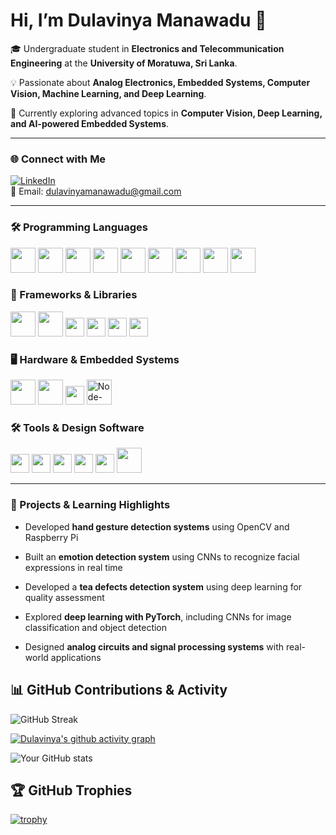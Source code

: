 # Hi, I’m Dulavinya Manawadu 👋

🎓 Undergraduate student in **Electronics and Telecommunication Engineering** at the **University of Moratuwa, Sri Lanka**.  

💡 Passionate about **Analog Electronics, Embedded Systems, Computer Vision, Machine Learning, and Deep Learning**.  

🌱 Currently exploring advanced topics in **Computer Vision, Deep Learning, and AI-powered Embedded Systems**.

---

### 🌐 Connect with Me

[![LinkedIn](https://img.shields.io/badge/LinkedIn-blue?style=flat&logo=linkedin)](https://www.linkedin.com/in/dulavinya-manawadu-2ab7742b9/)  
📧 Email: [dulavinyamanawadu@gmail.com](mailto:dulavinyamanawadu@gmail.com)

---
### 🛠️ Programming Languages
<p align="left">
  <img src="https://cdn.jsdelivr.net/gh/devicons/devicon/icons/c/c-original.svg" width="40" height="40"/>
  <img src="https://cdn.jsdelivr.net/gh/devicons/devicon/icons/cplusplus/cplusplus-original.svg" width="40" height="40"/>
  <img src="https://cdn.jsdelivr.net/gh/devicons/devicon/icons/java/java-original.svg" width="40" height="40"/>
  <img src="https://cdn.jsdelivr.net/gh/devicons/devicon/icons/python/python-original.svg" width="40" height="40"/>
  <img src="https://cdn.jsdelivr.net/gh/devicons/devicon/icons/html5/html5-original.svg" width="40" height="40"/>
  <img src="https://cdn.jsdelivr.net/gh/devicons/devicon/icons/css3/css3-original.svg" width="40" height="40"/>
  <img src="https://cdn.jsdelivr.net/gh/devicons/devicon/icons/javascript/javascript-original.svg" width="40" height="40"/>
  <img src="https://cdn.jsdelivr.net/gh/devicons/devicon/icons/matlab/matlab-original.svg" width="40" height="40"/>
  <img src="https://cdn.jsdelivr.net/gh/devicons/devicon/icons/latex/latex-original.svg" width="40" height="40"/>
</p>

### 🧰 Frameworks & Libraries
<p align="left">
  <img src="https://cdn.jsdelivr.net/gh/devicons/devicon/icons/pytorch/pytorch-original.svg" width="40" height="40"/>
  <img src="https://cdn.jsdelivr.net/gh/devicons/devicon/icons/opencv/opencv-original.svg" width="40" height="40"/>
  <img src="https://img.shields.io/badge/TensorFlow-FF6F00?style=for-the-badge&logo=tensorflow&logoColor=white" height="30"/>
  <img src="https://img.shields.io/badge/NumPy-013243?style=for-the-badge&logo=numpy&logoColor=white" height="30"/>
  <img src="https://img.shields.io/badge/Pandas-150458?style=for-the-badge&logo=pandas&logoColor=white" height="30"/>
  <img src="https://img.shields.io/badge/Jupyter-333333?style=for-the-badge&logoColor=white" height="30"/>
</p>

### 🖥️ Hardware & Embedded Systems
<p align="left">
  <img src="https://cdn.jsdelivr.net/gh/devicons/devicon/icons/arduino/arduino-original.svg" width="40" height="40"/>
  <img src="https://cdn.jsdelivr.net/gh/devicons/devicon/icons/raspberrypi/raspberrypi-original.svg" width="40" height="40"/>
  <img src="https://img.shields.io/badge/PlatformIO-1E90FF?style=for-the-badge&logo=platformio&logoColor=white" height="30"/>
  <img src="https://nodered.org/about/resources/media/node-red-icon.svg" width="40" height="40" alt="Node-RED"/>
</p>

### 🛠️ Tools & Design Software
<p align="left">
  <img src="https://img.shields.io/badge/MQTT-333333?style=for-the-badge&logoColor=white" height="30" />
  <img src="https://img.shields.io/badge/Quartus%20Prime-333333?style=for-the-badge&logoColor=white" height="30" />
  <img src="https://img.shields.io/badge/Verilog%20HDL-333333?style=for-the-badge&logoColor=white" height="30" />
  <img src="https://img.shields.io/badge/SolidWorks-333333?style=for-the-badge&logoColor=white" height="30" />
  <img src="https://img.shields.io/badge/Altium%20Designer-333333?style=for-the-badge&logoColor=white" height="30" />
  <img src="https://cdn.jsdelivr.net/gh/devicons/devicon/icons/vscode/vscode-original.svg" width="40" height="40"/>
</p>

---

### 🌟 Projects & Learning Highlights

- Developed **hand gesture detection systems** using OpenCV and Raspberry Pi  

- Built an **emotion detection system** using CNNs to recognize facial expressions in real time  
- Developed a **tea defects detection system** using deep learning for quality assessment  
- Explored **deep learning with PyTorch**, including CNNs for image classification and object detection  
- Designed **analog circuits and signal processing systems** with real-world applications  


## 📊 GitHub Contributions & Activity



![GitHub Streak](https://streak-stats.demolab.com?user=Dulavinya&theme=radical&hide_border=true)


[![Dulavinya's github activity graph](https://github-readme-activity-graph.vercel.app/graph?username=Dulavinya&theme=react-dark)](https://github.com/ashutosh00710/github-readme-activity-graph)

![Your GitHub stats](https://github-readme-stats.vercel.app/api?username=Dulavinya&show_icons=true&theme=radical)
## 🏆 GitHub Trophies

[![trophy](https://github-profile-trophy.vercel.app/?username=Dulavinya&theme=onedark&row=1&column=7&title=Stars,Followers,Commits,PullRequest,Issues,Repositories,Experience)](https://github.com/ryo-ma/github-profile-trophy)

